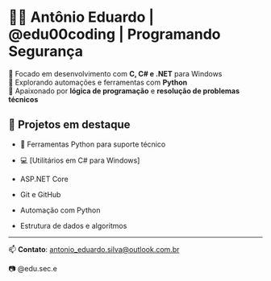 # 👨‍💻 Antônio Eduardo | @edu00coding | Programando Segurança

🎯 Focado em desenvolvimento com **C, C# e .NET** para Windows  
🐍 Explorando automações e ferramentas com **Python**  
🧠 Apaixonado por **lógica de programação** e **resolução de problemas técnicos**

## 🚀 Projetos em destaque

- 🔧 Ferramentas Python para suporte técnico
- 💻 [Utilitários em C# para Windows]

- ASP.NET Core
- Git e GitHub
- Automação com Python
- Estrutura de dados e algoritmos

---

📫 **Contato**: antonio_eduardo.silva@outlook.com.br

📷 @edu.sec.e
